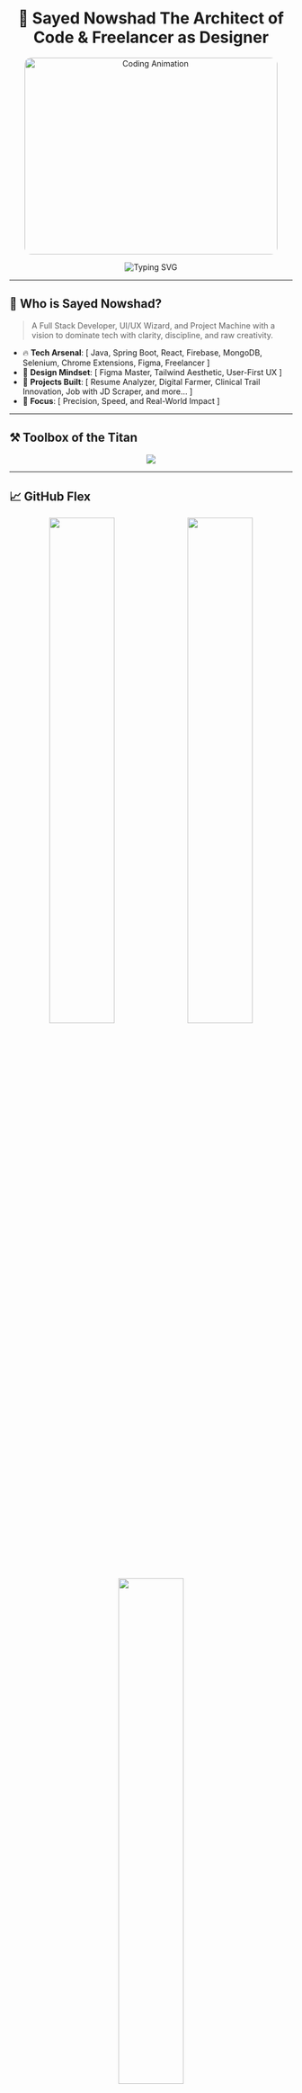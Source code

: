 <!-- README.md for THE BOSS - SAYED NOWSHAD -->

<h1 align="center">👑 Sayed Nowshad The Architect of Code & Freelancer as Designer</h1>

<p align="center">
  <img src="https://raw.githubusercontent.com/abhisheknaiidu/abhisheknaiidu/master/code.gif" alt="Coding Animation" width="450" height="350" style="border-radius: 12px;"/>

</p>

<p align="center">

<img src="https://readme-typing-svg.herokuapp.com?font=Fira+Code&size=22&duration=1600&pause=1500&color=00FFD9&center=true&vCenter=true&width=850&height=50&lines=👨‍💻+I+am+Sayed+Nowshad...;☕+Java+Full+Stack+Developer...;🎨+UI%2FUX+Freelancer+as+UI/UX+Designer+at+Behance...;📊+DSA+in+Java+%7C+Structured+Problem+Solving...;🧩+Chrome+Extension+Developer...;Focused+on+problem+solving+Optimized+solution+High+Performance." alt="Typing SVG" />
</p>

---

## 🧠 Who is Sayed Nowshad?

> A Full Stack Developer, UI/UX Wizard, and Project Machine with a vision to dominate tech with clarity, discipline, and raw creativity.

- 🔥 **Tech Arsenal**: [ Java, Spring Boot, React, Firebase, MongoDB, Selenium, Chrome Extensions, Figma, Freelancer ]
- 🧠 **Design Mindset**: [ Figma Master, Tailwind Aesthetic, User-First UX ]
- 💼 **Projects Built**: [ Resume Analyzer, Digital Farmer, Clinical Trail Innovation, Job with JD Scraper, and more... ]
- 🎯 **Focus**: [ Precision, Speed, and Real-World Impact ]

---

## ⚒️ Toolbox of the Titan

<p align="center">
<img src="https://skillicons.dev/icons?i=java,spring,react,js,ts,cpp,firebase,mysql,mongodb,selenium,html,css,vite,figma,xd,tailwind,postman,vercel,github,git,chrome&perline=8" />
</p>

---

## 📈 GitHub Flex

<p align="center">
  <img src="https://github-readme-stats.vercel.app/api?username=sayednowshad&show_icons=true&theme=tokyonight&hide_border=true" width="48%" />
  <img src="https://github-readme-streak-stats.herokuapp.com/?user=sayednowshad&theme=radical&hide_border=true" width="48%" />
</p>

<p align="center">
  <img src="https://github-readme-stats.vercel.app/api/top-langs/?username=sayednowshad&layout=compact&theme=midnight-purple&hide_border=true" width="48%" />
</p>

---

## 🔗 Connect with the Code Commander

<p align="center">
  <a href="https://www.linkedin.com/in/sayed-nowshad-6b695228b/" target="_blank">
    <img src="https://img.shields.io/badge/-LinkedIn-blue?style=for-the-badge&logo=linkedin&logoColor=white"/>
  </a>
  <a href="mailto:sayednowshad007@gmail.com">
    <img src="https://img.shields.io/badge/-Gmail-D14836?style=for-the-badge&logo=gmail&logoColor=white" />
  </a>
  <a href="https://www.behance.net/sayednowshad">
    <img src="https://img.shields.io/badge/-Behance-blue?style=for-the-badge&logo=behance&logoColor=white"/>
  </a>
  <a href="https://holopin.io/@sayednowshad">
    <img src="https://img.shields.io/badge/-Holopin-BadgeBoard-6E38F7?style=for-the-badge&logo=holopin&logoColor=white" />
  </a>
  
</p>

---

## 🔥 Bonus Heat

```bash
# Strictly Disciplined. Fiercely Curious. Limitlessly Creative.
# No Motivation Needed. I Run on Vision + Execution.
# This isn't a GitHub profile. This is a War Room.
